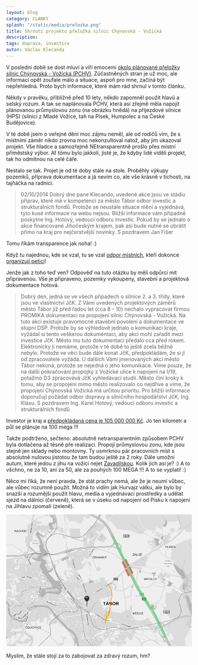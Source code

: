 ```yaml
---
layout: blog
category: CLANKY
splash: "/static/media/prelozka.png"
title: Shrnutí projektu přeložka silnic Chýnovská - Vožická
description:
tags: doprava, investice
autor: Václav Klecanda
---
```



V poslední době se dost mluví a víří emocemi [okolo plánované přeložky silnic Chýnovská - Vožická (PCHV)](http://www.taborcz.eu/dp/p1=11859&id_ktg=2073).
Zúčastněných stran je už moc, ale informací opět zoufale málo a situace, aspoň pro mne, začíná být nepřehledná.
Proto bych informace, které mám rád shrnul v tomto článku.

Někdy v pravěku, přibližně před 10 lety, někdo zapomněl použít hlavü a selský rozum.
A tak se naplánovala PCHV, která asi zřejmě měla napojit plánovanou průmyslovou zonu (na obrázku hnědá)
na příjezdové silnice (HPS) (silnici z Mladé Vožice, tah na Písek, Humpolec a na České Budějovice).

V té době jsem o veřejné dění moc zájmu neměl, ale od rodičů vím,
že s místními záměr nikdo zrovna moc nekonzultoval natož, aby jim ukazoval projekt.
Vše hladce a samozřejmě NEtransparentně prošlo přes místní přiměstský výbor.
Ať tömu bylo jakkoli, jisté je, že kdyby lidé viděli projekt, tak ho odmítnou na celé čáře.

Nestalo se tak. Projet je od té doby stále na stole.
Proběhly výkupy pozemků, příprava dokumentace a já nevím co, ale vše krásně v tichosti, na tajňáčka na radnici.

> 02/10/2014
> Dobrý dne pane Klecando,
> uvedené akce jsou ve stádiu příprav, které má v kompetenci za město Tábor odbor investic a strukturálních fondů.
> Protože se neustále situace mění a vyjednává, tyto kusé informace na webu nejsou.
> Bližší informace vám případně poskytne Ing. Hotový, vedoucí odboru investic.
> Pokud by se jednalo o akce financované Jihočeským krajem, pak asi bude nutné se obrátit přímo na kraj pro nejčerstvější novinky.
> S pozdravem Jan Fišer

Tomu říkám transparence jak noha! :)

Když tu najednou, kde se vzal, tu se vzal [odpor místních](https://www.facebook.com/neobchvatumesic),
kteří dokonce [organizují petici](http://www.petice24.com/proti_dopravnimu_napojeni_prmyslove_zony_tabor_vychod_voicka)!

Jenže jak z toho teď ven? Odpověď na tuto otázku by měli odpůrci mít připravenou.
Vše je připraveno, pozemky vykoupeny, stavební a projektová dokumentace hotová.

> Dobrý den,
> jedná se ve všech případech o silnice 2. a 3. třídy, které jsou ve vlastnictví JčK. Z Vámi uvedených projektových záměrů město Tábor již před řadou let (cca 8 - 10) nechalo vypracovat firmou PROMIKA  dokumentaci na propojení silnic Chýnovská - Vožická. Na tuto akci existuje pravomocné stavební povolení a dokumentace ve stupni DSP. Protože by se výhledově jednalo o komunikaci kraje, vyžádal si tento veškerou dokumentaci, aby akci mohl zařadit mezi investice JčK. Město mu tuto dokumentaci předalo cca před rokem. Elektronicky ji nemáme, protože v té době to ještě zcela běžné nebylo. Protože ve věci bude dále konat JčK, předpokládám, že si ji od zpracovatele vyžádá.
> U dalších Vámi jmenovaných akcí město Tábor nekoná, protože se nejedná o jeho komunikace. Víme pouze, že na další pokračování propojky z Vožické ulice k napojení na I/19, potažmo D3 zpracovává JčK vyhledávací studii.
> Město činí kroky k tomu, aby se propojení mimo město realizovalo co nejdříve a víme, že propojení Chýnovská Vožická má určitou prioritu. Pro bližší informace doporučuji požádat odbor dopravy a silničního hospodářství JčK, Ing. Klásu.
> S pozdravem Ing. Karel Hotový, vedoucí odboru investic a strukturálních fondů

Investor je kraj a [předpokládaná cena je 105 000 000 Kč](http://www.taborcz.eu/VismoOnline_ActionScripts/File.ashx?id_org=16470&id_dokumenty=2850).
Jo ten kilometr a půl se plánuje na 100 mega !!!

Takže podtrženo, sečteno: absolutně netransparentním způsobem PCHV byla dotlačena až těsně pře realizaci.
Propojí průmyslovou zonu, kde jsou stejně jen sklady nebo montovny.
Ty usmrknou pár pracovních míst s absolutně nulovou jistotou že tam budou ještě za 2 roky.
Dále umožní autum, které jedou z jihu na vožici nejet [Zavadilskou](http://www.mapy.cz/zakladni?x=14.6850300&y=49.4128021&z=17&source=pubt&id=15270757).
Kolik jich asi je? :)
A to všchno, ne za 10, ani za 50, ale za pouhých 100 MEGA !!! A to se vyplatí! :)

Něco mi říká, že není pravda, že stát prachy nemá, ale že je neumí vůbec, ale vůbec rozumně použít.
Možná to vidím jak Hurvajz válku, ale bylo by snazší a rozumější použít hlavu, media a vyjednávací prostředky
a udělat sjezd na dálnici (červeně), která se v úseku od napojení od Písku k napojení na Jihlavu zpomalí (zeleně).

![Sjezd, co to všechno vyřeší](/static/media/sjezd.png)

Myslím, že stále stojí za to zabojovat za zdravý rozum, hm?
